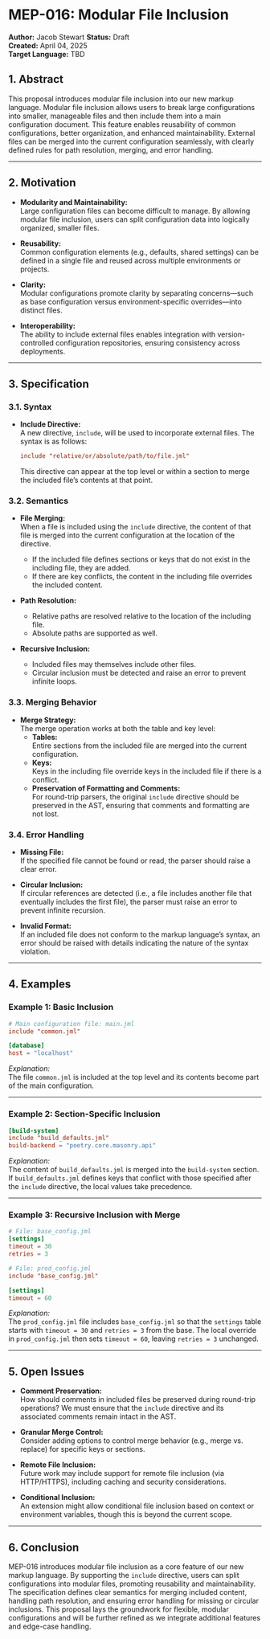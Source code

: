 # MEP-016: Modular File Inclusion
**Author:** Jacob Stewart
**Status:** Draft  
**Created:** April 04, 2025  
**Target Language:** TBD


## 1. Abstract

This proposal introduces modular file inclusion into our new markup language. Modular file inclusion allows users to break large configurations into smaller, manageable files and then include them into a main configuration document. This feature enables reusability of common configurations, better organization, and enhanced maintainability. External files can be merged into the current configuration seamlessly, with clearly defined rules for path resolution, merging, and error handling.

---

## 2. Motivation

- **Modularity and Maintainability:**  
  Large configuration files can become difficult to manage. By allowing modular file inclusion, users can split configuration data into logically organized, smaller files.

- **Reusability:**  
  Common configuration elements (e.g., defaults, shared settings) can be defined in a single file and reused across multiple environments or projects.

- **Clarity:**  
  Modular configurations promote clarity by separating concerns—such as base configuration versus environment-specific overrides—into distinct files.

- **Interoperability:**  
  The ability to include external files enables integration with version-controlled configuration repositories, ensuring consistency across deployments.

---

## 3. Specification

### 3.1. Syntax

- **Include Directive:**  
  A new directive, `include`, will be used to incorporate external files. The syntax is as follows:
  ```toml
  include "relative/or/absolute/path/to/file.jml"
  ```
  This directive can appear at the top level or within a section to merge the included file’s contents at that point.

### 3.2. Semantics

- **File Merging:**  
  When a file is included using the `include` directive, the content of that file is merged into the current configuration at the location of the directive.
  - If the included file defines sections or keys that do not exist in the including file, they are added.
  - If there are key conflicts, the content in the including file overrides the included content.

- **Path Resolution:**  
  - Relative paths are resolved relative to the location of the including file.
  - Absolute paths are supported as well.
  
- **Recursive Inclusion:**  
  - Included files may themselves include other files.
  - Circular inclusion must be detected and raise an error to prevent infinite loops.

### 3.3. Merging Behavior

- **Merge Strategy:**  
  The merge operation works at both the table and key level:
  - **Tables:**  
    Entire sections from the included file are merged into the current configuration.
  - **Keys:**  
    Keys in the including file override keys in the included file if there is a conflict.
  - **Preservation of Formatting and Comments:**  
    For round-trip parsers, the original `include` directive should be preserved in the AST, ensuring that comments and formatting are not lost.

### 3.4. Error Handling

- **Missing File:**  
  If the specified file cannot be found or read, the parser should raise a clear error.
  
- **Circular Inclusion:**  
  If circular references are detected (i.e., a file includes another file that eventually includes the first file), the parser must raise an error to prevent infinite recursion.

- **Invalid Format:**  
  If an included file does not conform to the markup language’s syntax, an error should be raised with details indicating the nature of the syntax violation.

---

## 4. Examples

### Example 1: Basic Inclusion

```toml
# Main configuration file: main.jml
include "common.jml"

[database]
host = "localhost"
```

*Explanation:*  
The file `common.jml` is included at the top level and its contents become part of the main configuration.

---

### Example 2: Section-Specific Inclusion

```toml
[build-system]
include "build_defaults.jml"
build-backend = "poetry.core.masonry.api"
```

*Explanation:*  
The content of `build_defaults.jml` is merged into the `build-system` section. If `build_defaults.jml` defines keys that conflict with those specified after the `include` directive, the local values take precedence.

---

### Example 3: Recursive Inclusion with Merge

```toml
# File: base_config.jml
[settings]
timeout = 30
retries = 3

# File: prod_config.jml
include "base_config.jml"

[settings]
timeout = 60
```

*Explanation:*  
The `prod_config.jml` file includes `base_config.jml` so that the `settings` table starts with `timeout = 30` and `retries = 3` from the base. The local override in `prod_config.jml` then sets `timeout = 60`, leaving `retries = 3` unchanged.

---

## 5. Open Issues

- **Comment Preservation:**  
  How should comments in included files be preserved during round-trip operations? We must ensure that the `include` directive and its associated comments remain intact in the AST.
  
- **Granular Merge Control:**  
  Consider adding options to control merge behavior (e.g., merge vs. replace) for specific keys or sections.
  
- **Remote File Inclusion:**  
  Future work may include support for remote file inclusion (via HTTP/HTTPS), including caching and security considerations.
  
- **Conditional Inclusion:**  
  An extension might allow conditional file inclusion based on context or environment variables, though this is beyond the current scope.

---

## 6. Conclusion

MEP-016 introduces modular file inclusion as a core feature of our new markup language. By supporting the `include` directive, users can split configurations into modular files, promoting reusability and maintainability. The specification defines clear semantics for merging included content, handling path resolution, and ensuring error handling for missing or circular inclusions. This proposal lays the groundwork for flexible, modular configurations and will be further refined as we integrate additional features and edge-case handling.


